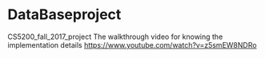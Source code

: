 # DataBaseproject
CS5200_fall_2017_project
The walkthrough video for knowing the implementation details
https://www.youtube.com/watch?v=z5smEW8NDRo
